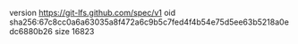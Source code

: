 version https://git-lfs.github.com/spec/v1
oid sha256:67c8cc0a6a63035a8f472a6c9b5c7fed4f4b54e75d5ee63b5218a0edc6880b26
size 16823
